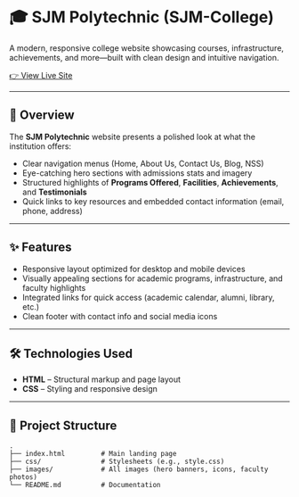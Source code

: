 # 🎓 SJM Polytechnic (SJM-College)

A modern, responsive college website showcasing courses, infrastructure, achievements, and more—built with clean design and intuitive navigation.

[👉 View Live Site](https://badri2214.github.io/SJM-College/)

---

## 📌 Overview

The **SJM Polytechnic** website presents a polished look at what the institution offers:
- Clear navigation menus (Home, About Us, Contact Us, Blog, NSS)  
- Eye-catching hero sections with admissions stats and imagery  
- Structured highlights of **Programs Offered**, **Facilities**, **Achievements**, and **Testimonials**  
- Quick links to key resources and embedded contact information (email, phone, address)  

---

## ✨ Features

- Responsive layout optimized for desktop and mobile devices  
- Visually appealing sections for academic programs, infrastructure, and faculty highlights  
- Integrated links for quick access (academic calendar, alumni, library, etc.)  
- Clean footer with contact info and social media icons  

---

## 🛠️ Technologies Used

- **HTML** – Structural markup and page layout  
- **CSS** – Styling and responsive design   

---

## 📂 Project Structure

```text
.
├── index.html         # Main landing page
├── css/               # Stylesheets (e.g., style.css)
├── images/            # All images (hero banners, icons, faculty photos)
└── README.md          # Documentation
